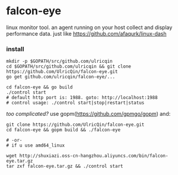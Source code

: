 falcon-eye
==========

linux monitor tool. an agent running on your host collect and display performance data. just like https://github.com/afaqurk/linux-dash


### install

```
mkdir -p $GOPATH/src/github.com/ulricqin
cd $GOPATH/src/github.com/ulricqin && git clone https://github.com/UlricQin/falcon-eye.git
go get github.com/ulricqin/falcon-eye/...

cd falcon-eye && go build
./control start
# default http port is: 1988. goto: http://localhost:1988
# control usage: ./control start|stop|restart|status
```

*too complicated?* use gopm(https://github.com/gpmgo/gopm) and:
```
git clone https://github.com/UlricQin/falcon-eye.git
cd falcon-eye && gopm build && ./falcon-eye

# -or-
# if u use amd64_linux

wget http://shuxiazi.oss-cn-hangzhou.aliyuncs.com/bin/falcon-eye.tar.gz
tar zxf falcon-eye.tar.gz && ./control start

```
